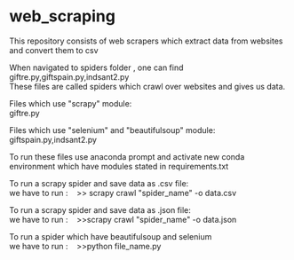 # web_scraping
This repository consists of web scrapers which extract data from websites and convert them to csv

When navigated to spiders folder , one can find giftre.py,giftspain.py,indsant2.py<br>
These files are called spiders which crawl over websites and gives us data.

Files which use "scrapy" module:<br>
giftre.py

Files which use "selenium" and "beautifulsoup" module:<br>
giftspain.py,indsant2.py

To run these files use anaconda prompt and activate new conda environment which have modules stated in requirements.txt 

To run a scrapy spider and save data as .csv file:<br>
we have to run :&nbsp;&nbsp;&nbsp;&nbsp;>> scrapy crawl "spider_name" -o data.csv

To run a scrapy spider and save data as .json file:<br>
we have to run :&nbsp;&nbsp;&nbsp;&nbsp;>>scrapy crawl "spider_name" -o data.json

To run a spider which have beautifulsoup and selenium<br>
we have to run :&nbsp;&nbsp;&nbsp;&nbsp;>>python file_name.py
